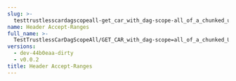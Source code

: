 ```yaml
---
slug: >-
  testtrustlesscardagscopeall-get_car_with_dag-scope-all_of_a_chunked_unixfs_file_(accept_header)-header_accept-ranges
name: Header Accept-Ranges
full_name: >-
  TestTrustlessCarDagScopeAll/GET_CAR_with_dag-scope=all_of_a_chunked_UnixFS_file_(Accept_Header)/Header_Accept-Ranges
versions:
  - dev-44b0eaa-dirty
  - v0.0.2
title: Header Accept-Ranges
---
```


